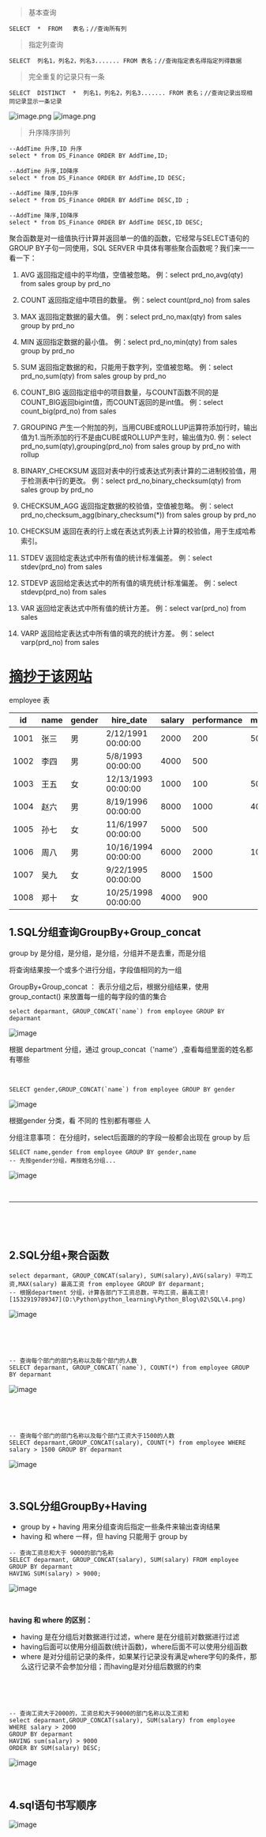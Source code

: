 >基本查询
```
SELECT  *  FROM   表名；//查询所有列
````
>指定列查询
```
SELECT  列名1，列名2，列名3....... FROM 表名；//查询指定表名得指定列得数据
```
>完全重复的记录只有一条
```
SELECT  DISTINCT  *  列名1，列名2，列名3....... FROM 表名；//查询记录出现相同记录显示一条记录
```

![image.png](https://upload-images.jianshu.io/upload_images/14935748-9c6ab4343f7961ba.png?imageMogr2/auto-orient/strip%7CimageView2/2/w/1240)
![image.png](https://upload-images.jianshu.io/upload_images/14935748-faab5ba8eaaf0124.png?imageMogr2/auto-orient/strip%7CimageView2/2/w/1240)

>升序降序排列
```
--AddTime 升序,ID 升序
select * from DS_Finance ORDER BY AddTime,ID; 
 
--AddTime 升序,ID降序
select * from DS_Finance ORDER BY AddTime,ID DESC;
 
--AddTime 降序,ID升序
select * from DS_Finance ORDER BY AddTime DESC,ID ;
 
--AddTime 降序,ID降序
select * from DS_Finance ORDER BY AddTime DESC,ID DESC; 
```

聚合函数是对一组值执行计算并返回单一的值的函数，它经常与SELECT语句的GROUP BY子句一同使用，SQL SERVER 中具体有哪些聚合函数呢？我们来一一看一下：
1. AVG  返回指定组中的平均值，空值被忽略。
    例：select  prd_no,avg(qty) from sales group by prd_no

2. COUNT  返回指定组中项目的数量。
      例：select  count(prd_no) from sales 

3. MAX  返回指定数据的最大值。
      例：select  prd_no,max(qty) from sales group by prd_no 

4. MIN  返回指定数据的最小值。
      例：select  prd_no,min(qty) from sales group by prd_no

5. SUM  返回指定数据的和，只能用于数字列，空值被忽略。
      例：select  prd_no,sum(qty) from sales group by prd_no

6. COUNT_BIG  返回指定组中的项目数量，与COUNT函数不同的是COUNT_BIG返回bigint值，而COUNT返回的是int值。
     例：select  count_big(prd_no) from sales

7. GROUPING  产生一个附加的列，当用CUBE或ROLLUP运算符添加行时，输出值为1.当所添加的行不是由CUBE或ROLLUP产生时，输出值为0.
     例：select  prd_no,sum(qty),grouping(prd_no) from sales group by prd_no with rollup

8. BINARY_CHECKSUM  返回对表中的行或表达式列表计算的二进制校验值，用于检测表中行的更改。
     例：select  prd_no,binary_checksum(qty) from sales group by prd_no

9. CHECKSUM_AGG  返回指定数据的校验值，空值被忽略。
     例：select  prd_no,checksum_agg(binary_checksum(*)) from sales group by prd_no

10. CHECKSUM  返回在表的行上或在表达式列表上计算的校验值，用于生成哈希索引。

11. STDEV  返回给定表达式中所有值的统计标准偏差。
     例：select  stdev(prd_no) from sales

12. STDEVP  返回给定表达式中的所有值的填充统计标准偏差。
     例：select  stdevp(prd_no) from sales

13. VAR  返回给定表达式中所有值的统计方差。
     例：select  var(prd_no) from sales

14. VARP  返回给定表达式中所有值的填充的统计方差。
     例：select  varp(prd_no) from sales


# [摘抄于该网站](https://www.cnblogs.com/friday69/p/9389720.html)

employee 表

| id | name | gender | hire_date | salary | performance | manage | deparmant |
| --- | --- | --- | --- | --- | --- | --- | --- |
| 1001 | 张三 | 男 | 2/12/1991 00:00:00 | 2000 | 200 | 500 | 营销部 |
| 1002 | 李四 | 男 | 5/8/1993 00:00:00 | 4000 | 500 |  | 营销部 |
| 1003 | 王五 | 女 | 12/13/1993 00:00:00 | 1000 | 100 | 5000 | 研发部 |
| 1004 | 赵六 | 男 | 8/19/1996 00:00:00 | 8000 | 1000 | 4000 | 财务部 |
| 1005 | 孙七 | 女 | 11/6/1997 00:00:00 | 5000 | 500 |  | 研发部 |
| 1006 | 周八 | 男 | 10/16/1994 00:00:00 | 6000 | 2000 | 1000 | 人事部 |
| 1007 | 吴九 | 女 | 9/22/1995 00:00:00 | 8000 | 1500 |  | 研发部 |
| 1008 | 郑十 | 女 | 10/25/1998 00:00:00 | 4000 | 900 |  | 人事部 |

## 1.SQL分组查询GroupBy+Group_concat

group by 是分组，是分组，是分组，分组并不是去重，而是分组

将查询结果按一个或多个进行分组，字段值相同的为一组

GroupBy+Group_concat ： 表示分组之后，根据分组结果，使用 group_contact() 来放置每一组的每字段的值的集合

```
select deparmant, GROUP_CONCAT(`name`) from employee GROUP BY deparmant
```

![image](https://upload-images.jianshu.io/upload_images/14935748-b66c831821ad13bf.jpg?imageMogr2/auto-orient/strip%7CimageView2/2/w/1240)

根据 department 分组，通过 group_concat（'name'）,查看每组里面的姓名都有哪些

​

```
SELECT gender,GROUP_CONCAT(`name`) from employee GROUP BY gender
```

![image](https://upload-images.jianshu.io/upload_images/14935748-dd296c59b74a261d.png?imageMogr2/auto-orient/strip%7CimageView2/2/w/1240)

根据gender 分类，看 不同的 性别都有哪些 人

分组注意事项： 在分组时，select后面跟的的字段一般都会出现在 group by 后

```
SELECT name,gender from employee GROUP BY gender,name
-- 先按gender分组，再按姓名分组...
```

![image](https://upload-images.jianshu.io/upload_images/14935748-b8d2fce56fb109cc.png?imageMogr2/auto-orient/strip%7CimageView2/2/w/1240)

​

* * *

​

​

## 2.SQL分组+聚合函数

```
select deparmant, GROUP_CONCAT(salary), SUM(salary),AVG(salary) 平均工资,MAX(salary) 最高工资 from employee GROUP BY deparmant;
-- 根据department 分组，计算各部门下工资总数，平均工资，最高工资![1532919789347](D:\Python\python_learning\Python_Blog\02\SQL\4.png)
```

![image](https://upload-images.jianshu.io/upload_images/14935748-4158f73a899a968a.png?imageMogr2/auto-orient/strip%7CimageView2/2/w/1240)

​

​

```
-- 查询每个部门的部门名称以及每个部门的人数
SELECT deparmant, GROUP_CONCAT(`name`), COUNT(*) from employee GROUP BY deparmant
```

![image](https://upload-images.jianshu.io/upload_images/14935748-21357a2ce630b294.png?imageMogr2/auto-orient/strip%7CimageView2/2/w/1240)

​

​

```
-- 查询每个部门的部门名称以及每个部门工资大于1500的人数
SELECT deparmant,GROUP_CONCAT(salary), COUNT(*) from employee WHERE salary > 1500 GROUP BY deparmant

```

![image](https://upload-images.jianshu.io/upload_images/14935748-3ca203a576a5dd5f.png?imageMogr2/auto-orient/strip%7CimageView2/2/w/1240)

​

## 3.SQL分组GroupBy+Having

*   group by + having 用来分组查询后指定一些条件来输出查询结果
*   having 和 where 一样，但 having 只能用于 group by

```
-- 查询工资总和大于 9000的部门名称
SELECT deparmant, GROUP_CONCAT(salary), SUM(salary) FROM employee 
GROUP BY deparmant 
HAVING SUM(salary) > 9000;
```

![image](https://upload-images.jianshu.io/upload_images/14935748-50272bdade31ddb5.png?imageMogr2/auto-orient/strip%7CimageView2/2/w/1240)

​

**having 和 where 的区别：**

*   having 是在分组后对数据进行过滤，where 是在分组前对数据进行过滤
*   having后面可以使用分组函数(统计函数)，where后面不可以使用分组函数
*   where 是对分组前记录的条件，如果某行记录没有满足where字句的条件，那么这行记录不会参加分组；而having是对分组后数据的约束

​

​

```
-- 查询工资大于2000的，工资总和大于9000的部门名称以及工资和
select deparmant,GROUP_CONCAT(salary), SUM(salary) from employee 
WHERE salary > 2000 
GROUP BY deparmant 
HAVING sum(salary) > 9000
ORDER BY SUM(salary) DESC;
```

![image](https://upload-images.jianshu.io/upload_images/14935748-533360c770c7d76f.png?imageMogr2/auto-orient/strip%7CimageView2/2/w/1240)

​

## 4.sql语句书写顺序

![image](https://upload-images.jianshu.io/upload_images/14935748-15b8ff4065af4840.png?imageMogr2/auto-orient/strip%7CimageView2/2/w/1240)


